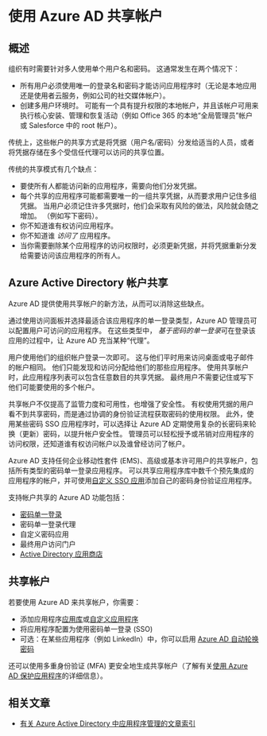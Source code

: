 <properties
    pageTitle="使用 Azure AD 共享帐户 | Azure"
    description="介绍组织如何使用 Azure Active Directory 来安全共享本地应用和使用者云服务的帐户。"
    services="active-directory"
    documentationcenter=""
    author="curtand"
    manager="femila"
    editor="" />
<tags
    ms.assetid="e2d77104-d978-46a3-bfea-03ffdf3b61e6"
    ms.service="active-directory"
    ms.workload="identity"
    ms.tgt_pltfrm="na"
    ms.devlang="na"
    ms.topic="article"
    ms.date="05/04/2017"
    ms.author="curtand"
    wacn.date="06/12/2017"
    ms.translationtype="Human Translation"
    ms.sourcegitcommit="08618ee31568db24eba7a7d9a5fc3b079cf34577"
    ms.openlocfilehash="c37c95515c3f570d91855854b4ad06cc425be0cd"
    ms.contentlocale="zh-cn"
    ms.lasthandoff="05/26/2017" />

# <a name="sharing-accounts-with-azure-ad"></a>使用 Azure AD 共享帐户
## <a name="overview"></a>概述
组织有时需要针对多人使用单个用户名和密码。 这通常发生在两个情况下：

- 所有用户必须使用唯一的登录名和密码才能访问应用程序时（无论是本地应用还是使用者云服务，例如公司的社交媒体帐户）。
- 创建多用户环境时。 可能有一个具有提升权限的本地帐户，并且该帐户可用来执行核心安装、管理和恢复活动（例如 Office 365 的本地“全局管理员”帐户或 Salesforce 中的 root 帐户）。

传统上，这些帐户的共享方式是将凭据（用户名/密码）分发给适当的人员，或者将凭据存储在多个受信任代理可以访问的共享位置。

传统的共享模式有几个缺点：

- 要使所有人都能访问新的应用程序，需要向他们分发凭据。
- 每个共享的应用程序可能都需要唯一的一组共享凭据，从而要求用户记住多组凭据。 当用户必须记住许多凭据时，他们会采取有风险的做法，风险就会随之增加。 （例如写下密码）。
- 你不知道谁有权访问应用程序。
- 你不知道谁 *访问了* 应用程序。
- 当你需要删除某个应用程序的访问权限时，必须更新凭据，并将凭据重新分发给需要访问该应用程序的所有人。

## <a name="azure-active-directory-account-sharing"></a>Azure Active Directory 帐户共享
Azure AD 提供使用共享帐户的新方法，从而可以消除这些缺点。

通过使用访问面板并选择最适合该应用程序的单一登录类型，Azure AD 管理员可以配置用户可访问的应用程序。 在这些类型中， *基于密码的单一登录*可在登录该应用的过程中，让 Azure AD 充当某种“代理”。

用户使用他们的组织帐户登录一次即可。 这与他们平时用来访问桌面或电子邮件的帐户相同。 他们只能发现和访问分配给他们的那些应用程序。 使用共享帐户时，此应用程序列表可以包含任意数目的共享凭据。 最终用户不需要记住或写下他们可能要使用的多个帐户。

共享帐户不仅提高了监管力度和可用性，也增强了安全性。 有权使用凭据的用户看不到共享密码，而是通过协调的身份验证流程获取密码的使用权限。 此外，使用某些密码 SSO 应用程序时，可以选择让 Azure AD 定期使用复杂的长密码来轮换（更新）密码，以提升帐户安全性。 管理员可以轻松授予或吊销对应用程序的访问权限，还知道谁有权访问帐户以及谁曾经访问了帐户。

Azure AD 支持任何企业移动性套件 (EMS)、高级或基本许可用户的共享帐户，包括所有类型的密码单一登录应用程序。 可以共享应用程序库中数千个预先集成的应用程序的帐户，并可使用[自定义 SSO 应用](/documentation/articles/active-directory-sso-integrate-saas-apps/)添加自己的密码身份验证应用程序。

支持帐户共享的 Azure AD 功能包括：

- [密码单一登录](/documentation/articles/active-directory-appssoaccess-whatis/#password-based-single-sign-on/)
- 密码单一登录代理
- 自定义密码应用
- 最终用户访问门户
- [Active Directory 应用商店](https://azure.microsoft.com/marketplace/active-directory/all/)

## <a name="sharing-an-account"></a>共享帐户
若要使用 Azure AD 来共享帐户，你需要：

- 添加应用程序[应用库](https://azure.microsoft.com/marketplace/active-directory/)或[自定义应用程序](http://blogs.technet.com/b/ad/archive/2015/06/17/bring-your-own-app-with-azure-ad-self-service-saml-configuration-gt-now-in-preview.aspx)
- 将应用程序配置为使用密码单一登录 (SSO)
- 可选：在某些应用程序（例如 LinkedIn）中，你可以启用 [Azure AD 自动轮换密码](http://blogs.technet.com/b/ad/archive/2015/02/20/azure-ad-automated-password-roll-over-for-facebook-twitter-and-linkedin-now-in-preview.aspx)

还可以使用多重身份验证 (MFA) 更安全地生成共享帐户（了解有关[使用 Azure AD 保护应用程序](/documentation/articles/multi-factor-authentication-get-started-cloud/)的详细信息）。

## <a name="related-articles"></a>相关文章

- [有关 Azure Active Directory 中应用程序管理的文章索引](/documentation/articles/active-directory-apps-index/)

<!--Update_Description: wording update -->